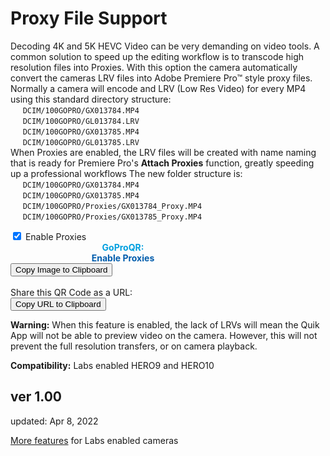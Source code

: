 # Proxy File Support

<script src="../../jquery.min.js"></script>
<script src="../../qrcodeborder.js"></script>
<script src="../../html2canvas.min.js"></script>
<style>
        #qrcode{
            width: 100%;
        }
        div{
            width: 100%;
            display: inline-block;
        }
</style>

Decoding 4K and 5K HEVC Video can be very demanding on video tools. A common solution to speed up the editing workflow is to transcode high resolution files into Proxies. With this option the camera automatically convert the cameras LRV files into Adobe Premiere Pro™ style proxy files. Normally a camera will encode and LRV (Low Res Video) for every MP4 using this standard directory structure:<br>
&nbsp;&nbsp;&nbsp;&nbsp; `DCIM/100GOPRO/GX013784.MP4`<br>
&nbsp;&nbsp;&nbsp;&nbsp; `DCIM/100GOPRO/GL013784.LRV`<br>
&nbsp;&nbsp;&nbsp;&nbsp; `DCIM/100GOPRO/GX013785.MP4`<br>
&nbsp;&nbsp;&nbsp;&nbsp; `DCIM/100GOPRO/GL013785.LRV`<br>
When Proxies are enabled, the LRV files will be created with name naming that is ready for Premiere Pro's **Attach Proxies** function, greatly speeding up a professional workflows The new folder structure is:<br>
&nbsp;&nbsp;&nbsp;&nbsp; `DCIM/100GOPRO/GX013784.MP4`<br>
&nbsp;&nbsp;&nbsp;&nbsp; `DCIM/100GOPRO/GX013785.MP4`<br>
&nbsp;&nbsp;&nbsp;&nbsp; `DCIM/100GOPRO/Proxies/GX013784_Proxy.MP4`<br>
&nbsp;&nbsp;&nbsp;&nbsp; `DCIM/100GOPRO/Proxies/GX013785_Proxy.MP4`<br>

<input type="checkbox" id="proxies" name="proxies" checked> 
<label for="proxies">Enable Proxies</label><br>

<div id="qrcode_txt" style="width: 360px">
  <center>
  <div id="qrcode"></div><br>
  <b><font color="#009FDF">GoProQR:</font></b> <em id="qrtext"></em><br>
  <b><font color="#005CAC">Enable Proxies</font></b>
  </center>
</div>
<button id="copyImg">Copy Image to Clipboard</button>
<br>
<br>
Share this QR Code as a URL: <small id="urltext"></small><br>
<button id="copyBtn">Copy URL to Clipboard</button>

**Warning:** When this feature is enabled, the lack of LRVs will mean the Quik App will not be able to preview video on the camera. However, this will not prevent the full resolution transfers, or on camera playback.

**Compatibility:** Labs enabled HERO9 and HERO10 

 
## ver 1.00
updated: Apr 8, 2022

[More features](..) for Labs enabled cameras

<script>
var once = true;
var qrcode;
var cmd = "";
var clipcopy = "";
var lasttimecmd = "";
var changed = true;

function makeQR() 
{	
  if(once === true)
  {
    qrcode = new QRCode(document.getElementById("qrcode"), 
    {
      text : "!M64BT=1",
      width : 360,
      height : 360,
      correctLevel : QRCode.CorrectLevel.M
    });
    once = false;
  }
}

function timeLoop()
{
  cmd = "!MPRXY=0";
  if(document.getElementById("proxies") !== null)
  {
    if(document.getElementById("proxies").checked === true)
    {
      cmd = "!MPRXY=1";
    }
  }

  qrcode.clear(); 
  qrcode.makeCode(cmd);
  
  
  if(cmd != lasttimecmd)
  {
	changed = true;
	lasttimecmd = cmd;
  }
	
  if(changed === true)
  {
	document.getElementById("qrtext").innerHTML = cmd;
	clipcopy = "https://gopro.github.io/labs/control/set/?cmd=" + cmd + "&title=Large%20Chapter%20Control";
	document.getElementById("urltext").innerHTML = clipcopy;
	changed = false;
  }
  
  var t = setTimeout(timeLoop, 50);
}

function myReloadFunction() {
  location.reload();
}


async function copyImageToClipboard() {
    html2canvas(document.querySelector("#qrcode_txt")).then(canvas => canvas.toBlob(blob => navigator.clipboard.write([new ClipboardItem({'image/png': blob})])));
}
async function copyTextToClipboard(text) {
	try {
		await navigator.clipboard.writeText(text);
	} catch(err) {
		alert('Error in copying text: ', err);
	}
}

function setupButtons() {	
    document.getElementById("copyBtn").onclick = function() { 
        copyTextToClipboard(clipcopy);
	};
    document.getElementById("copyImg").onclick = function() { 
        copyImageToClipboard();
	};
}

makeQR();
setupButtons();
timeLoop();

</script>
